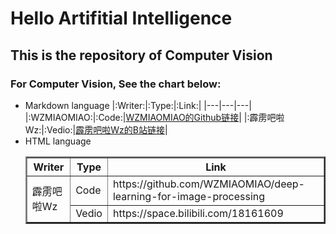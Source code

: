 # Hello Artifitial Intelligence
  ## This is the repository of Computer Vision
  ### For Computer Vision, See the chart below:
- Markdown language
  |:Writer:|:Type:|:Link:|
  |---|---|---|
  |:WZMIAOMIAO:|:Code:|[WZMIAOMIAO的Github链接](https://github.com/WZMIAOMIAO/deep-learning-for-image-processing)|
  |:霹雳吧啦Wz:|:Vedio:|[霹雳吧啦Wz的B站链接](https://space.bilibili.com/18161609)|
- HTML language
  <table border="2">  
<tr>  
  <th>Writer</th>  
  <th>Type</th>  
  <th>Link</th>  
</tr>  
<tr>  
  <td rowspan="2">霹雳吧啦Wz</td>  
  <td>Code</td>  
  <td>https://github.com/WZMIAOMIAO/deep-learning-for-image-processing</td>  
</tr>  
<tr>  
  <td >Vedio</td>
  <td >https://space.bilibili.com/18161609</td>  
</tr>  
</table>

